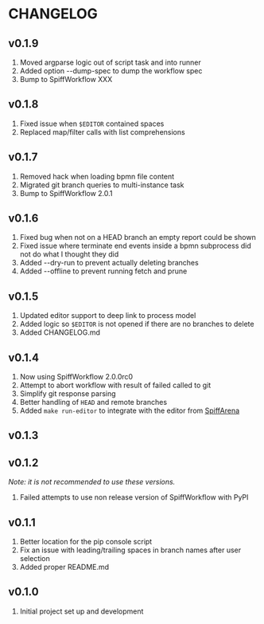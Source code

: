 # CHANGELOG

## v0.1.9

1. Moved argparse logic out of script task and into runner
1. Added option --dump-spec to dump the workflow spec
1. Bump to SpiffWorkflow XXX

## v0.1.8

1. Fixed issue when `$EDITOR` contained spaces
1. Replaced map/filter calls with list comprehensions

## v0.1.7

1. Removed hack when loading bpmn file content
1. Migrated git branch queries to multi-instance task
1. Bump to SpiffWorkflow 2.0.1

## v0.1.6

1. Fixed bug when not on a HEAD branch an empty report could be shown
1. Fixed issue where terminate end events inside a bpmn subprocess did not do what I thought they did
1. Added --dry-run to prevent actually deleting branches
1. Added --offline to prevent running fetch and prune

## v0.1.5

1. Updated editor support to deep link to process model
2. Added logic so `$EDITOR` is not opened if there are no branches to delete
3. Added CHANGELOG.md

## v0.1.4

1. Now using SpiffWorkflow 2.0.0rc0
2. Attempt to abort workflow with result of failed called to git
3. Simplify git response parsing
4. Better handling of `HEAD` and remote branches
5. Added `make run-editor` to integrate with the editor from [SpiffArena](https://github.com/sartography/spiff-arena/)

## v0.1.3
## v0.1.2

_Note: it is not recommended to use these versions._

1. Failed attempts to use non release version of SpiffWorkflow with PyPI

## v0.1.1

1. Better location for the pip console script
2. Fix an issue with leading/trailing spaces in branch names after user selection
3. Added proper README.md

## v0.1.0

1. Initial project set up and development
